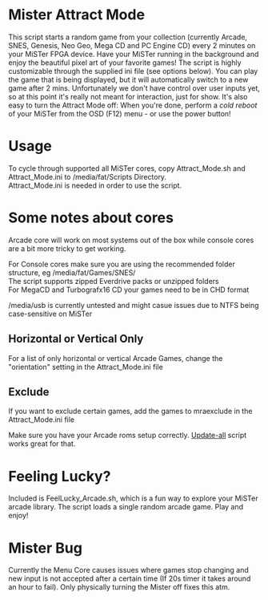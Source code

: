 # Mister Attract Mode
This script starts a random game from your collection (currently Arcade, SNES, Genesis, Neo Geo, Mega CD and PC Engine CD) every 2 minutes on your MiSTer FPGA device. Have your MiSTer running in the background and enjoy the beautiful pixel art of your favorite games! The script is highly customizable through the supplied ini file (see options below). You can play the game that is being displayed, but it will automatically switch to a new game after 2 mins. Unfortunately we don't have control over user inputs yet, so at this point it's really not meant for interaction, just for show. It's also easy to turn the Attract Mode off: When you're done, perform a *cold reboot* of your MiSTer from the OSD (F12) menu - or use the power button!

# Usage
To cycle through supported all MiSTer cores, copy Attract_Mode.sh and Attract_Mode.ini to /media/fat/Scripts Directory.  
Attract_Mode.ini is needed in order to use the script.

# Some notes about cores
Arcade core will work on most systems out of the box while console cores are a bit more tricky to get working.

For Console cores make sure you are using the recommended folder structure, eg /media/fat/Games/SNES/  
The script supports zipped Everdrive packs or unzipped folders  
For MegaCD and Turbografx16 CD your games need to be in CHD format

/media/usb is currently untested and might casue issues due to NTFS being case-sensitive on MiSTer

## Horizontal or Vertical Only
For a list of only horizontal or vertical Arcade Games, change the "orientation" setting in the Attract_Mode.ini file

## Exclude
If you want to exclude certain games, add the games to mraexclude in the Attract_Mode.ini file

Make sure you have your Arcade roms setup correctly. [Update-all](https://github.com/theypsilon/Update_All_MiSTer) script works great for that.

# Feeling Lucky?
Included is FeelLucky_Arcade.sh, which is a fun way to explore your MiSTer arcade library. The script loads a single random arcade game. Play and enjoy!

# Mister Bug
Currently the Menu Core causes issues where games stop changing and new input is not accepted after a certain time (If 20s timer it takes around an hour to fail). Only physically turning the Mister off fixes this atm.
